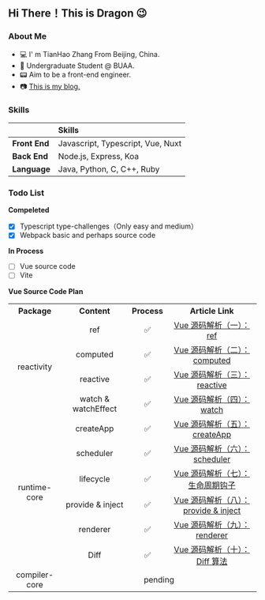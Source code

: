 <!--
**DragonnZhang/DragonnZhang** is a ✨ _special_ ✨ repository because its `README.md` (this file) appears on your GitHub profile.

Here are some ideas to get you started:

- 🔭 I’m currently working on ...
- 🌱 I’m currently learning ...
- 👯 I’m looking to collaborate on ...
- 🤔 I’m looking for help with ...
- 💬 Ask me about ...
- 📫 How to reach me: ...
- 😄 Pronouns: ...
- ⚡ Fun fact: ...
-->

## Hi There！This is Dragon :wink:

### About Me

- :computer:  I' m TianHao Zhang From Beijing, China.
- :book: Undergraduate Student @ BUAA.
- :pager: Aim to be a front-end engineer.
- :camera: [This is my blog.](https://juejin.cn/user/1684908923689773/posts)

### Skills

|               | Skills                            |
| :------------ | :-------------------------------- |
| **Front End** | Javascript, Typescript, Vue, Nuxt |
| **Back End**  | Node.js, Express, Koa             |
| **Language**  | Java, Python, C, C++, Ruby        |

### Todo List

**Compeleted**

- [x] Typescript type-challenges（Only easy and medium）
- [x] Webpack basic and perhaps source code

**In Process**

- [ ] Vue source code
- [ ] Vite

**Vue Source Code Plan**

<table width="100%">
  <tr align="center">
    <th>Package</th>
    <th>Content</th>
    <th>Process</th>
    <th>Article Link</th>
  </tr>
  <tr align="center">
  	<td vlign="middle" rowspan="4">reactivity</td>
    <td>ref</td>
    <td>✅</td>
    <td><a href="https://juejin.cn/post/7220805857738047549">Vue 源码解析（一）：ref</td>
  </tr>
  <tr align="center">
    <td>computed</td>
    <td>✅</td>
    <td><a href="https://juejin.cn/post/7222460499492831291">Vue 源码解析（二）：computed</td>
  </tr>
  <tr align="center">
    <td>reactive</td>
    <td>✅</td>
    <td><a href="https://juejin.cn/post/7224369270142566459">Vue 源码解析（三）：reactive</td>
  </tr>
  <tr align="center">
    <td>watch & watchEffect</td>
    <td>✅</td>
    <td><a href="https://juejin.cn/post/7228280684207587385">Vue 源码解析（四）：watch</td>
  </tr>
  <tr align="center">
  	<td vlign="middle" rowspan="6">runtime-core</td>
  	<td>createApp</td>
  	<td>✅</td>
  	<td><a href="https://juejin.cn/post/7232194911009472573">Vue 源码解析（五）：createApp</td>
  </tr>
  <tr align="center">
  	<td>scheduler</td>
  	<td>✅</td>
  	<td><a href="https://juejin.cn/post/7233396218105020453">Vue 源码解析（六）：scheduler</td>
  </tr>
  <tr align="center">
  	<td>lifecycle</td>
  	<td>✅</td>
  	<td><a href="https://juejin.cn/post/7257441582013612087">Vue 源码解析（七）：生命周期钩子</td>
  </tr>
  <tr align="center">
  	<td>provide & inject</td>
  	<td>✅</td>
  	<td><a href="https://juejin.cn/post/7265522020883873804">Vue 源码解析（八）：provide & inject</td>
  </tr>
  <tr align="center">
  	<td>renderer</td>
  	<td>✅</td>
  	<td><a href="https://juejin.cn/post/7277875323164950582">Vue 源码解析（九）：renderer</td>
  </tr>
  <tr align="center">
  	<td>Diff</td>
  	<td>✅</td>
  	<td><a href="https://juejin.cn/post/7301242165279457307">Vue 源码解析（十）：Diff 算法</td>
  </tr>
  <tr align="center">
  	<td vlign="middle" rowspan="1">compiler-core</td>
  	<td vlign="middle" colspan="3">pending</td>
  	<!-- <td vlign="middle">pending</td>
  	<td vlign="middle">pending</td> -->
  </tr>
</table>

